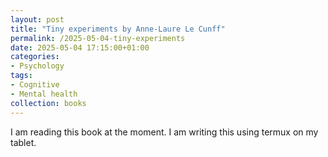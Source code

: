 ```yaml
---
layout: post
title: "Tiny experiments by Anne-Laure Le Cunff"
permalink: /2025-05-04-tiny-experiments
date: 2025-05-04 17:15:00+01:00
categories:
- Psychology
tags:
- Cognitive
- Mental health
collection: books
---
```


I am reading this book at the moment. I am writing this using termux on my tablet.
